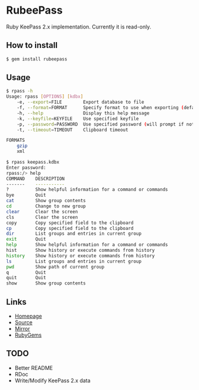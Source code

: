 # RubeePass

Ruby KeePass 2.x implementation. Currently it is read-only.

## How to install

```bash
$ gem install rubeepass
```

## Usage

```bash
$ rpass -h
Usage: rpass [OPTIONS] [kdbx]
    -e, --export=FILE        Export database to file
    -f, --format=FORMAT      Specify format to use when exporting (default: xml)
    -h, --help               Display this help message
    -k, --keyfile=KEYFILE    Use specified keyfile
    -p, --password=PASSWORD  Use specified password (will prompt if not provided)
    -t, --timeout=TIMEOUT    Clipboard timeout

FORMATS
	gzip
	xml

$ rpass keepass.kdbx
Enter password:
rpass:/> help
COMMAND    DESCRIPTION
-------    -----------
?          Show helpful information for a command or commands
bye        Quit
cat        Show group contents
cd         Change to new group
clear      Clear the screen
cls        Clear the screen
copy       Copy specified field to the clipboard
cp         Copy specified field to the clipboard
dir        List groups and entries in current group
exit       Quit
help       Show helpful information for a command or commands
hist       Show history or execute commands from history
history    Show history or execute commands from history
ls         List groups and entries in current group
pwd        Show path of current group
q          Quit
quit       Quit
show       Show group contents
```

## Links

- [Homepage](http://mjwhitta.github.io/rubeepass)
- [Source](https://gitlab.com/mjwhitta/rubeepass)
- [Mirror](https://github.com/mjwhitta/rubeepass)
- [RubyGems](https://rubygems.org/gems/rubeepass)

## TODO

- Better README
- RDoc
- Write/Modify KeePass 2.x data
